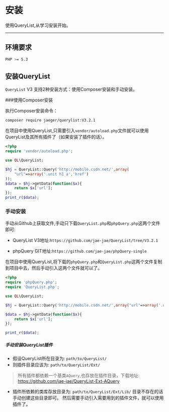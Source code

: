 # 安装

使用QueryList,从学习安装开始。

---



## 环境要求
```bash
PHP >= 5.3
```

## 安装QueryList

`QueryList` V3 支持2种安装方式：使用Composer安装和手动安装。

###使用Composer安装

执行Composer安装命令：

```bash
composer require jaeger/querylist:V3.2.1
```

在项目中使用QueryList,只需要引入`vendor/autoload.php`文件就可以使用QueryList及其所有插件了（如果安装了插件的话）。

```php
<?php
require 'vendor/autoload.php';

use QL\QueryList;

$hj = QueryList::Query('http://mobile.csdn.net/',array(
    "url"=>array('.unit h1 a','href')
));
$data = $hj->getData(function($x){
    return $x['url'];
});
print_r($data);
```

### 手动安装

手动从Github上获取文件,手动只下载`QueryList.php`和`phpQuery.php`这两个文件即可:

* QueryList V3地址:`https://github.com/jae-jae/QueryList/tree/V3.2.1`

* phpQuery GIT地址:`https://github.com/jae-jae/phpQuery-single`

在项目中使用QueryList,将下载的`phpQuery.php`和`QueryList.php`这两个文件复制到项目中去，然后手动引入这两个文件就可以了。

```php
<?php
require 'phpQuery.php';
require 'QueryList.php';

use QL\QueryList;

$hj = QueryList::Query('http://mobile.csdn.net/',array("url"=>array('.unit h1 a','href')));

$data = $hj->getData(function($x){
    return $x['url'];
});

print_r($data);
```

##### 手动安装QueryList插件
- 假设QueryList所在目录为:
  `path/to/QueryList/`
- 则插件目录应该为:
  `path/to/QueryList/Ext/`
>所有插件都依赖一个基类`AQuery`,也存放在插件目录，下载地址:
>https://github.com/jae-jae/QueryList-Ext-AQuery
- 插件所依赖的类库存放目录为:
  `path/to/QueryList/Ext/Lib/`
  目录不存在的话手动创建这些目录即可。
  然后需要手动引入需要用到的插件文件，就可以使用插件了。